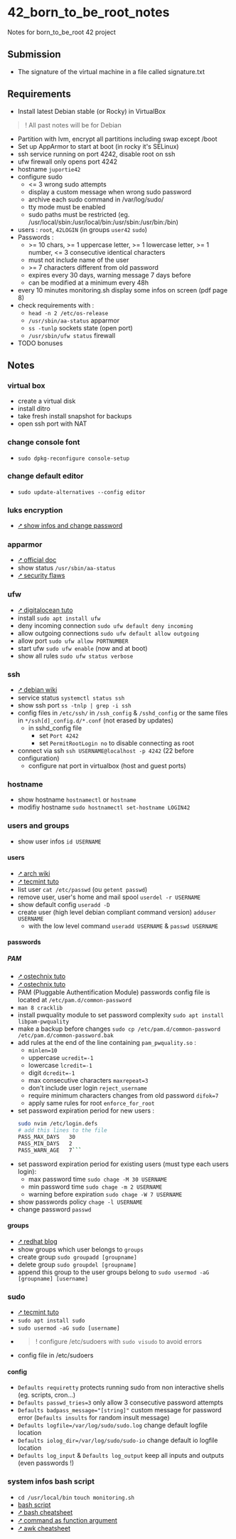 # 42_born_to_be_root_notes
Notes for born_to_be_root 42 project

## Submission
- The signature of the virtual machine in a file called signature.txt

## Requirements
- Install latest Debian stable (or Rocky) in VirtualBox 
>  ! All past notes will be for Debian
- Partition with lvm, encrypt all partitions including swap except /boot
- Set up AppArmor to start at boot (in rocky it's SELinux)
- ssh service running on port 4242, disable root on ssh
- ufw firewall only opens port 4242
- hostname `juportie42`
- configure sudo
    - <= 3 wrong sudo attempts
    - display a custom message when wrong sudo password
    - archive each sudo command in /var/log/sudo/
    - tty mode must be enabled
    - sudo paths must be restricted (eg. /usr/local/sbin:/usr/local/bin:/usr/sbin:/usr/bin:/bin)
- users : `root`, `42LOGIN` (in groups `user42` `sudo`)
- Passwords :
    - \>= 10 chars, >= 1 uppercase letter, >= 1 lowercase letter, >= 1 number, <= 3 consecutive identical characters
    - must not include name of the user
    - \>= 7 characters different from old password
    - expires every 30 days, warning message 7 days before
    - can be modified at a minimum every 48h
- every 10 minutes monitoring.sh display some infos on screen (pdf page 8)
- check requirements with :
    - `head -n 2 /etc/os-release`
    - `/usr/sbin/aa-status` apparmor
    - `ss -tunlp` sockets state (open port)
    - `/usr/sbin/ufw status` firewall
- TODO bonuses

## Notes
### virtual box
- create a virtual disk
- install ditro
- take fresh install snapshot for backups
- open ssh port with NAT

### change console font
- `sudo dpkg-reconfigure console-setup`
### change default editor
- `sudo update-alternatives --config editor`

### luks encryption
- [⭧ show infos and change password](https://www.cyberciti.biz/security/how-to-change-luks-disk-encryption-passphrase-in-linux/)

### apparmor
- [⭧ official doc](https://gitlab.com/apparmor/apparmor/-/wikis/Documentation)
- show status `/usr/sbin/aa-status`
- [⭧ security flaws](https://book.hacktricks.xyz/linux-hardening/privilege-escalation/docker-security/apparmor)
### ufw
- [⭧ digitalocean tuto](https://www.digitalocean.com/community/tutorials/how-to-set-up-a-firewall-with-ufw-on-ubuntu)
- install `sudo apt install ufw`
- deny incoming connection `sudo ufw default deny incoming`
- allow outgoing connections `sudo ufw default allow outgoing`
- allow port `sudo ufw allow PORTNUMBER`
- start ufw `sudo ufw enable` (now and at boot)
- show all rules `sudo ufw status verbose`
### ssh
- [⭧ debian wiki](https://wiki.debian.org/SSH)
- service status `systemctl status ssh`
- show ssh port `ss -tnlp | grep -i ssh`
- config files in `/etc/ssh/` in `/ssh_config` & `/sshd_config` or the same files in `*/ssh[d]_config.d/*.conf` (not erased by updates)
    - in sshd_config file
        - set `Port 4242`
        - set `PermitRootLogin no` to disable connecting as root
- connect via ssh `ssh USERNAME@localhost -p 4242` (22 before configuration)
    - configure nat port in virtualbox (host and guest ports)
### hostname
- show hostname `hostnamectl` or `hostname`
- modifiy hostname `sudo hostnamectl set-hostname LOGIN42`
### users and groups
- show user infos `id USERNAME`
#### users
- [⭧ arch wiki](https://wiki.archlinux.org/title/Users_and_groups)
- [⭧ tecmint tuto](https://www.tecmint.com/add-users-in-linux/)
- list user `cat /etc/passwd` (ou `getent passwd`)
- remove user, user's home and mail spool `userdel -r USERNAME`
- show default config `useradd -D`
- create user (high level debian compliant command version) `adduser USERNAME`
    - with the low level command `useradd USERNAME` & `passwd USERNAME`
#### passwords
##### PAM
- [⭧ ostechnix tuto](https://ostechnix.com/force-users-use-strong-passwords-debian-ubuntu/)
- [⭧ ostechnix tuto](https://ostechnix.com/how-to-set-password-policies-in-linux/)
- PAM (Pluggable Authentification Module) passwords config file is located at `/etc/pam.d/common-password`
- `man 8 cracklib`
- install pwquality module to set password complexity `sudo apt install libpam-pwquality`
- make a backup before changes `sudo cp /etc/pam.d/common-password /etc/pam.d/common-password.bak`
- add rules at the end of the line containing `pam_pwquality.so` :
    - `minlen=10`
    - uppercase `ucredit=-1`
    - lowercase `lcredit=-1`
    - digit `dcredit=-1`
    - max consecutive characters `maxrepeat=3`
    - don't include user login `reject_username`
    - require minimum characters changes from old password `difok=7`
    - apply same rules for root `enforce_for_root`
- set password expiration period for new users :
    ``` sh
    sudo nvim /etc/login.defs
    # add this lines to the file
    PASS_MAX_DAYS   30
    PASS_MIN_DAYS   2
    PASS_WARN_AGE   7```
- set password expiration period for existing users (must type each users login):
    - max password time `sudo chage -M 30 USERNAME`
    - min password time `sudo chage -m 2 USERNAME`
    - warning before expiration `sudo chage -W 7 USERNAME`
- show passwords policy `chage -l USERNAME`
- change password `passwd`

#### groups
- [⭧ redhat blog](https://www.redhat.com/en/blog/linux-groups)
- show groups which user belongs to `groups`
- create group `sudo groupadd [groupname]`
- delete group `sudo groupdel [groupname]`
- append this group to the user groups belong to `sudo usermod -aG [groupname] [username]`
### sudo
- [⭧ tecmint tuto](https://www.tecmint.com/sudoers-configurations-for-setting-sudo-in-linux/)
- `sudo apt install sudo`
- `sudo usermod -aG sudo [username]`
- >  ! configure /etc/sudoers with `sudo visudo` to avoid errors
- config file in /etc/sudoers
#### config
- `Defaults requiretty` protects running sudo from non interactive shells (eg. scripts, cron...)
- `Defaults passwd_tries=3` only allow 3 consecutive password attempts
- `Defaults badpass_message="[string]"` custom message for password error (`Defaults insults` for random insult message)
- `Defaults logfile=/var/log/sudo/sudo.log` change default logfile location
- `Defaults iolog_dir=/var/log/sudo/sudo-io` change default io logfile location
- `Defaults log_input` & `Defaults log_output` keep all inputs and outputs (even passwords !)
### system infos bash script
- `cd /usr/local/bin` `touch monitoring.sh`
- [bash script](./monitoring.sh)
- [⭧ bash cheatsheet](https://devhints.io/bash)
- [⭧ command as function argument](https://www.baeldung.com/linux/bash-pass-function-arg)
- [⭧ awk cheatsheet](https://quickref.me/awk.html#awk-conditions)
